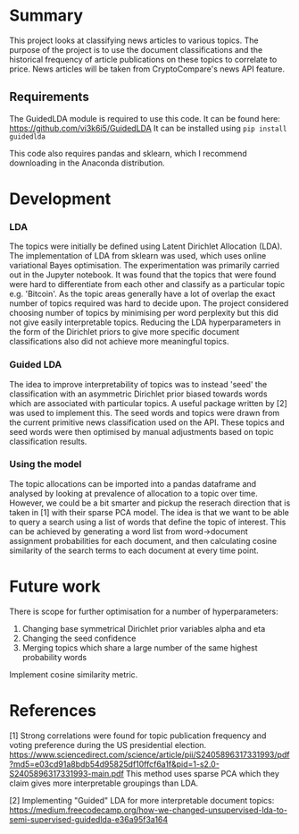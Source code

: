 # Summary

This project looks at classifying news articles to various topics. The purpose of the project is to use the document classifications and the historical frequency of article publications on these topics to correlate to price. News articles will be taken from CryptoCompare's news API feature.  

## Requirements

The GuidedLDA module is required to use this code. 
It can be found here: https://github.com/vi3k6i5/GuidedLDA
It can be installed using `pip install guidedlda`

This code also requires pandas and sklearn, which I recommend downloading in the Anaconda distribution. 

# Development

### LDA

The topics were initially be defined using Latent Dirichlet Allocation (LDA). The implementation of LDA from sklearn was used, which uses online variational Bayes optimisation. The experimentation was primarily carried out in the Jupyter notebook. It was found that the topics that were found were hard to differentiate from each other and classify as a particular topic e.g. 'Bitcoin'. As the topic areas generally have a lot of overlap the exact number of topics required was hard to decide upon. The project considered choosing number of topics by minimising per word perplexity but this did not give easily interpretable topics. Reducing the LDA hyperparameters in the form of the Dirichlet priors to give more specific document classifications also did not achieve more meaningful topics.   

### Guided LDA

The idea to improve interpretability of topics was to instead 'seed' the classification with an asymmetric Dirichlet prior biased towards words which are associated with particular topics. A useful package written by [2] was used to implement this. The seed words and topics were drawn from the current primitive news classification used on the API. These topics and seed words were then optimised by manual adjustments based on topic classification results. 

### Using the model

The topic allocations can be imported into a pandas dataframe and analysed by looking at prevalence of allocation to a topic over time. However, we could be a bit smarter and pickup the reserach direction that is taken in [1] with their sparse PCA model. The idea is that we want to be able to query a search using a list of words that define the topic of interest. This can be achieved by generating a word list from word->document assignment probabilities for each document, and then calculating cosine similarity of the search terms to each document at every time point. 

# Future work 
 
There is scope for further optimisation for a number of hyperparameters:

1. Changing base symmetrical Dirichlet prior variables alpha and eta
2. Changing the seed confidence
3. Merging topics which share a large number of the same highest probability words 

Implement cosine similarity metric.

# References 
 
[1] Strong correlations were found for topic publication frequency and voting preference during the US presidential election. 
https://www.sciencedirect.com/science/article/pii/S2405896317331993/pdf?md5=e03cd91a8bdb54d95825df10ffcf6a1f&pid=1-s2.0-S2405896317331993-main.pdf
This method uses sparse PCA which they claim gives more interpretable groupings than LDA.

[2] Implementing "Guided" LDA for more interpretable document topics:
https://medium.freecodecamp.org/how-we-changed-unsupervised-lda-to-semi-supervised-guidedlda-e36a95f3a164

